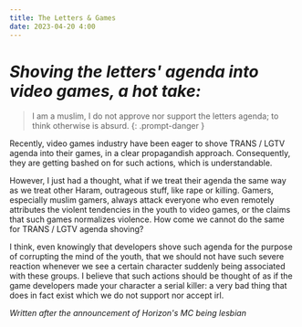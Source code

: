 ```yaml
---
title: The Letters & Games
date: 2023-04-20 4:00
---
```


# _Shoving the letters' agenda into video games, a hot take:_
> I am a muslim, I do not approve nor support the letters agenda; to think otherwise is absurd.
{: .prompt-danger }

Recently, video games industry have been eager to shove TRANS / LGTV agenda into their games, in a clear propagandish approach. Consequently, they are getting bashed on for such actions, which is understandable. 

However, I just had a thought, what if we treat their agenda the same way as we treat other Haram, outrageous stuff, like rape or killing. Gamers, especially muslim gamers, always attack everyone who even remotely attributes the violent tendencies in the youth to video games, or the claims that such games normalizes violence. How come we cannot do the same for TRANS / LGTV agenda shoving?

I think, even knowingly that developers shove such agenda for the purpose of corrupting the mind of the youth, that we should not have such severe reaction whenever we see a certain character suddenly being associated with these groups. I believe that such actions should be thought of as if the game developers made your character a serial killer: a very bad thing that does in fact exist which we do not support nor accept irl.

_Written after the announcement of Horizon's MC being lesbian_